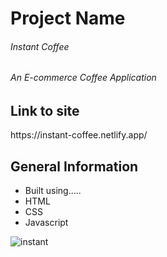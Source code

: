 


<h1>Project Name</h1>
<h6>Instant Coffee</h6>
<h6>An E-commerce Coffee Application<h6/>

<h2>Link to site</h2>
<p>https://instant-coffee.netlify.app/<p/>

<h2>General Information</h2>
<ul>
  <li>Built using.....</li>
  <li>HTML</li>
  <li>CSS</li>
  <li>Javascript</li>
 </ul>
  
  
 ![instant](https://user-images.githubusercontent.com/82509653/172233228-3c1c2313-658c-43a6-bce0-f4afab8b223a.PNG)
